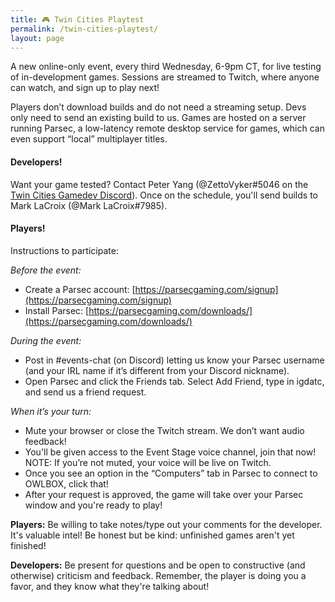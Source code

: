 ```yaml
---
title: 🎮 Twin Cities Playtest
permalink: /twin-cities-playtest/
layout: page
---
```


A new online-only event, every third Wednesday, 6-9pm CT, for live testing of in-development games. Sessions are streamed to Twitch, where anyone can watch, and sign up to play next!

Players don’t download builds and do not need a streaming setup. Devs only need to send an existing build to us. Games are hosted on a server running Parsec, a low-latency remote desktop service for games, which can even support “local” multiplayer titles.

#### Developers!

Want your game tested? Contact Peter Yang (@ZettoVyker#5046 on the [Twin Cities Gamedev Discord](https://discord.gg/Q4uqaZe)). Once on the schedule, you'll send builds to Mark LaCroix (@Mark LaCroix#7985).

#### Players!

Instructions to participate:

_Before the event:_

* Create a Parsec account: [https://parsecgaming.com/signup](https://parsecgaming.com/signup)
* Install Parsec: [https://parsecgaming.com/downloads/](https://parsecgaming.com/downloads/)

_During the event:_

* Post in #events-chat (on Discord) letting us know your Parsec username (and your IRL name if it’s different from your Discord nickname).
* Open Parsec and click the Friends tab. Select Add Friend, type in igdatc, and send us a friend request.

_When it’s your turn:_

* Mute your browser or close the Twitch stream. We don’t want audio feedback!
* You'll be given access to the Event Stage voice channel, join that now! NOTE: If you’re not muted, your voice will be live on Twitch.
* Once you see an option in the “Computers” tab in Parsec to connect to OWLBOX, click that!
* After your request is approved, the game will take over your Parsec window and you're ready to play!

**Players:** Be willing to take notes/type out your comments for the developer. It's valuable intel! Be honest but be kind: unfinished games aren't yet finished!

**Developers:** Be present for questions and be open to constructive (and otherwise) criticism and feedback. Remember, the player is doing you a favor, and they know what they're talking about!


